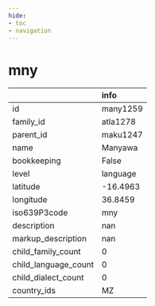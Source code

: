 ```yaml
---
hide:
- toc
- navigation
---
```

# mny
|                      | info     |
|:---------------------|:---------|
| id                   | many1259 |
| family_id            | atla1278 |
| parent_id            | maku1247 |
| name                 | Manyawa  |
| bookkeeping          | False    |
| level                | language |
| latitude             | -16.4963 |
| longitude            | 36.8459  |
| iso639P3code         | mny      |
| description          | nan      |
| markup_description   | nan      |
| child_family_count   | 0        |
| child_language_count | 0        |
| child_dialect_count  | 0        |
| country_ids          | MZ       |